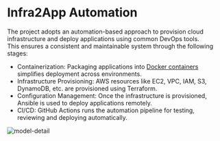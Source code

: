 # Infra2App Automation

The project adopts an automation-based approach to provision cloud infrastructure and deploy applications using common DevOps tools.  
This ensures a consistent and maintainable system through the following stages:
* Containerization: Packaging applications into [Docker containers](https://github.com/LamSut/Play-with-Containers) simplifies deployment across environments.
* Infrastructure Provisioning: AWS resources like EC2, VPC, IAM, S3, DynamoDB, etc. are provisioned using Terraform.
* Configuration Management: Once the infrastructure is provisioned, Ansible is used to deploy applications remotely.
* CI/CD: GitHub Actions runs the automation pipeline for testing, reviewing and deploying automatically.

![model-detail](https://github.com/user-attachments/assets/5ab2891b-8d32-4f8d-876c-e79743818015)
